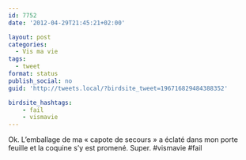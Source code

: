 ```yaml
---
id: 7752
date: '2012-04-29T21:45:21+02:00'

layout: post
categories:
  - Vis ma vie
tags:
  - tweet
format: status
publish_social: no
guid: 'http://tweets.local/?birdsite_tweet=196716829484388352'

birdsite_hashtags:
    - fail
    - vismavie
---
```


Ok. L’emballage de ma « capote de secours » a éclaté dans mon porte feuille et la coquine s’y est promené. Super. #vismavie #fail
